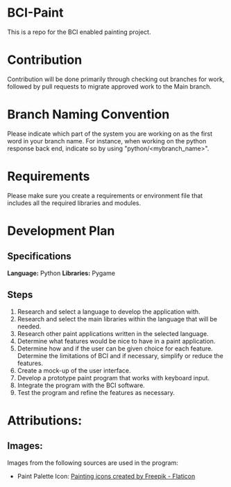 # BCI-Paint
This is a repo for the BCI enabled painting project.

# Contribution
Contribution will be done primarily through checking out branches for work, followed by pull requests to migrate approved work to the Main branch. 

# Branch Naming Convention
Please indicate which part of the system you are working on as the first word in your branch name. For instance, when working on the python response back end, indicate so by using "python/<mybranch_name>".

# Requirements 
Please make sure you create a requirements or environment file that includes all the required libraries and modules. 

# Development Plan

## Specifications
**Language:** Python
**Libraries:** Pygame

## Steps
1.	Research and select a language to develop the application with.
2.	Research and select the main libraries within the language that will be needed.
3.	Research other paint applications written in the selected language.
4.	Determine what features would be nice to have in a paint application.
5.	Determine how and if the user can be given choice for each feature. Determine the limitations of BCI and if necessary, simplify or reduce the features.
6.	Create a mock-up of the user interface.
7.	Develop a prototype paint program that works with keyboard input.
8.	Integrate the program with the BCI software.
9.	Test the program and refine the features as necessary.

# Attributions:

## Images:

Images from the following sources are used in the program:

* Paint Palette Icon: <a href="https://www.flaticon.com/free-icons/painting" title="painting icons">Painting icons created by Freepik - Flaticon</a>
